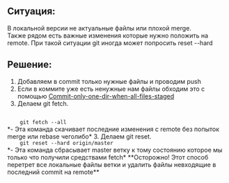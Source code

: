 Ситуация:
-------------
В локальной версии не актуальные файлы или плохой merge.   
Также рядом есть важные изменения которые нужно положить на remote.
При такой ситуации git иногда может попросить reset --hard

Решение:
-------------
1. Добавляем в commit только нужные файлы и проводим push
  1. Если в коммите уже есть ненужные нам файлы обходим это с помощью [Commit-only-one-dir-when-all-files-staged](https://github.com/noon-ehos/memcrab-git-tutorial/blob/master/Commit-only-one-dir-when-all-files-staged.md "memcrab-git-tutorial")
2. Делаем git fetch.   
<code>
	git fetch --all
</code>  
*- Эта команда скачивает последние изменения с remote без попыток merge или rebase чеголибо*  
3. Делаем git reset.   
<code>
	git reset --hard origin/master
</code>  
*- Эта команда сбрасывает master ветку к тому состоянию которое мы только что получили средствами fetch*  
**Осторожно! Этот способ перетрет все локальные файлы ветки и удалить файлы невходящие в последний commit на remote**
